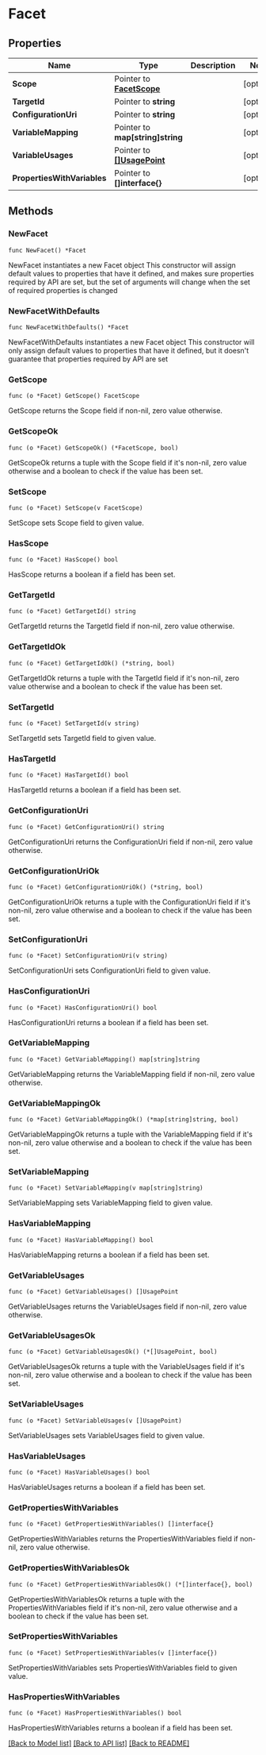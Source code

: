 # Facet

## Properties

Name | Type | Description | Notes
------------ | ------------- | ------------- | -------------
**Scope** | Pointer to [**FacetScope**](FacetScope.md) |  | [optional] 
**TargetId** | Pointer to **string** |  | [optional] 
**ConfigurationUri** | Pointer to **string** |  | [optional] 
**VariableMapping** | Pointer to **map[string]string** |  | [optional] 
**VariableUsages** | Pointer to [**[]UsagePoint**](UsagePoint.md) |  | [optional] 
**PropertiesWithVariables** | Pointer to **[]interface{}** |  | [optional] 

## Methods

### NewFacet

`func NewFacet() *Facet`

NewFacet instantiates a new Facet object
This constructor will assign default values to properties that have it defined,
and makes sure properties required by API are set, but the set of arguments
will change when the set of required properties is changed

### NewFacetWithDefaults

`func NewFacetWithDefaults() *Facet`

NewFacetWithDefaults instantiates a new Facet object
This constructor will only assign default values to properties that have it defined,
but it doesn't guarantee that properties required by API are set

### GetScope

`func (o *Facet) GetScope() FacetScope`

GetScope returns the Scope field if non-nil, zero value otherwise.

### GetScopeOk

`func (o *Facet) GetScopeOk() (*FacetScope, bool)`

GetScopeOk returns a tuple with the Scope field if it's non-nil, zero value otherwise
and a boolean to check if the value has been set.

### SetScope

`func (o *Facet) SetScope(v FacetScope)`

SetScope sets Scope field to given value.

### HasScope

`func (o *Facet) HasScope() bool`

HasScope returns a boolean if a field has been set.

### GetTargetId

`func (o *Facet) GetTargetId() string`

GetTargetId returns the TargetId field if non-nil, zero value otherwise.

### GetTargetIdOk

`func (o *Facet) GetTargetIdOk() (*string, bool)`

GetTargetIdOk returns a tuple with the TargetId field if it's non-nil, zero value otherwise
and a boolean to check if the value has been set.

### SetTargetId

`func (o *Facet) SetTargetId(v string)`

SetTargetId sets TargetId field to given value.

### HasTargetId

`func (o *Facet) HasTargetId() bool`

HasTargetId returns a boolean if a field has been set.

### GetConfigurationUri

`func (o *Facet) GetConfigurationUri() string`

GetConfigurationUri returns the ConfigurationUri field if non-nil, zero value otherwise.

### GetConfigurationUriOk

`func (o *Facet) GetConfigurationUriOk() (*string, bool)`

GetConfigurationUriOk returns a tuple with the ConfigurationUri field if it's non-nil, zero value otherwise
and a boolean to check if the value has been set.

### SetConfigurationUri

`func (o *Facet) SetConfigurationUri(v string)`

SetConfigurationUri sets ConfigurationUri field to given value.

### HasConfigurationUri

`func (o *Facet) HasConfigurationUri() bool`

HasConfigurationUri returns a boolean if a field has been set.

### GetVariableMapping

`func (o *Facet) GetVariableMapping() map[string]string`

GetVariableMapping returns the VariableMapping field if non-nil, zero value otherwise.

### GetVariableMappingOk

`func (o *Facet) GetVariableMappingOk() (*map[string]string, bool)`

GetVariableMappingOk returns a tuple with the VariableMapping field if it's non-nil, zero value otherwise
and a boolean to check if the value has been set.

### SetVariableMapping

`func (o *Facet) SetVariableMapping(v map[string]string)`

SetVariableMapping sets VariableMapping field to given value.

### HasVariableMapping

`func (o *Facet) HasVariableMapping() bool`

HasVariableMapping returns a boolean if a field has been set.

### GetVariableUsages

`func (o *Facet) GetVariableUsages() []UsagePoint`

GetVariableUsages returns the VariableUsages field if non-nil, zero value otherwise.

### GetVariableUsagesOk

`func (o *Facet) GetVariableUsagesOk() (*[]UsagePoint, bool)`

GetVariableUsagesOk returns a tuple with the VariableUsages field if it's non-nil, zero value otherwise
and a boolean to check if the value has been set.

### SetVariableUsages

`func (o *Facet) SetVariableUsages(v []UsagePoint)`

SetVariableUsages sets VariableUsages field to given value.

### HasVariableUsages

`func (o *Facet) HasVariableUsages() bool`

HasVariableUsages returns a boolean if a field has been set.

### GetPropertiesWithVariables

`func (o *Facet) GetPropertiesWithVariables() []interface{}`

GetPropertiesWithVariables returns the PropertiesWithVariables field if non-nil, zero value otherwise.

### GetPropertiesWithVariablesOk

`func (o *Facet) GetPropertiesWithVariablesOk() (*[]interface{}, bool)`

GetPropertiesWithVariablesOk returns a tuple with the PropertiesWithVariables field if it's non-nil, zero value otherwise
and a boolean to check if the value has been set.

### SetPropertiesWithVariables

`func (o *Facet) SetPropertiesWithVariables(v []interface{})`

SetPropertiesWithVariables sets PropertiesWithVariables field to given value.

### HasPropertiesWithVariables

`func (o *Facet) HasPropertiesWithVariables() bool`

HasPropertiesWithVariables returns a boolean if a field has been set.


[[Back to Model list]](../README.md#documentation-for-models) [[Back to API list]](../README.md#documentation-for-api-endpoints) [[Back to README]](../README.md)


